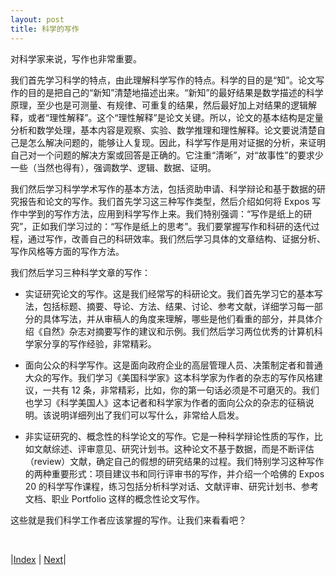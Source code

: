```yaml
---
layout: post
title: 科学的写作
---
```


对科学家来说，写作也非常重要。

我们首先学习科学的特点，由此理解科学写作的特点。科学的目的是“知”。论文写作的目的是把自己的“新知”清楚地描述出来。“新知”的最好结果是数学描述的科学原理，至少也是可测量、有规律、可重复的结果，然后最好加上对结果的逻辑解释，或者“理性解释”。这个“理性解释”是论文关键。所以，论文的基本结构是定量分析和数学处理，基本内容是观察、实验、数学推理和理性解释。论文要说清楚自己是怎么解决问题的，能够让人复现。因此，科学写作是用对证据的分析，来证明自己对一个问题的解决方案或回答是正确的。它注重“清晰”，对“故事性”的要求少一些（当然也得有），强调数学、逻辑、数据、证明。

我们然后学习科学学术写作的基本方法，包括资助申请、科学辩论和基于数据的研究报告和论文的写作。我们首先学习这三种写作类型，然后介绍如何将 Expos 写作中学到的写作方法，应用到科学写作上来。我们特别强调：“写作是纸上的研究”，正如我们学习过的：“写作是纸上的思考”。我们要掌握写作和科研的迭代过程，通过写作，改善自己的科研效率。我们然后学习具体的文章结构、证据分析、写作风格等方面的写作方法。

我们然后学习三种科学文章的写作：

- 实证研究论文的写作。这是我们经常写的科研论文。我们首先学习它的基本写法，包括标题、摘要、导论、方法、结果、讨论、参考文献，详细学习每一部分的具体写法，并从审稿人的角度来理解，哪些是他们看重的部分，并具体介绍《自然》杂志对摘要写作的建议和示例。我们然后学习两位优秀的计算机科学家分享的写作经验，非常精彩。

- 面向公众的科学写作。这是面向政府企业的高层管理人员、决策制定者和普通大众的写作。我们学习《美国科学家》这本科学家为作者的杂志的写作风格建议，一共有 12 条，非常精彩，比如，你的第一句话必须是不可磨灭的。我们也学习《科学美国人》这本记者和科学家为作者的面向公众的杂志的征稿说明。该说明详细列出了我们可以写什么，非常给人启发。

- 非实证研究的、概念性的科学论文的写作。它是一种科学辩论性质的写作，比如文献综述、评审意见、研究计划书。这种论文不基于数据，而是不断评估（review）文献，确定自己的假想的研究结果的过程。我们特别学习这种写作的两种重要形式：项目建议书和同行评审书的写作，并介绍一个哈佛的 Expos 20 的科学写作课程，练习包括分析科学对话、文献评审、研究计划书、参考文档、职业 Portfolio 这样的概念性论文写作。

这些就是我们科学工作者应该掌握的写作。让我们来看看吧？

<br/>

|[Index](../) | [Next](0-1-science)|
